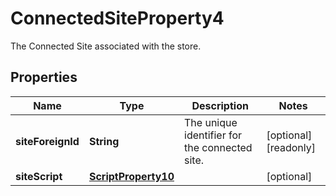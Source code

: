 

# ConnectedSiteProperty4

The Connected Site associated with the store.

## Properties

| Name | Type | Description | Notes |
|------------ | ------------- | ------------- | -------------|
|**siteForeignId** | **String** | The unique identifier for the connected site. |  [optional] [readonly] |
|**siteScript** | [**ScriptProperty10**](ScriptProperty10.md) |  |  [optional] |



